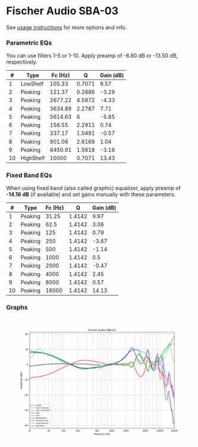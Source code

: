 # Fischer Audio SBA-03
See [usage instructions](https://github.com/jaakkopasanen/AutoEq#usage) for more options and info.

### Parametric EQs
You can use filters 1-5 or 1-10. Apply preamp of -8.80 dB or -13.50 dB, respectively.

|   # | Type      |   Fc (Hz) |      Q |   Gain (dB) |
|-----|-----------|-----------|--------|-------------|
|   1 | LowShelf  |    105.33 | 0.7071 |        9.57 |
|   2 | Peaking   |    121.37 | 0.2886 |       -3.29 |
|   3 | Peaking   |   2677.22 | 4.5872 |       -4.33 |
|   4 | Peaking   |   3634.89 | 2.2787 |        7.71 |
|   5 | Peaking   |   5614.63 | 6      |       -5.85 |
|   6 | Peaking   |    156.55 | 2.2911 |        0.74 |
|   7 | Peaking   |    337.17 | 1.0491 |       -0.57 |
|   8 | Peaking   |    901.08 | 2.6169 |        1.04 |
|   9 | Peaking   |   8450.91 | 1.5618 |       -3.16 |
|  10 | HighShelf |  10000    | 0.7071 |       13.43 |

### Fixed Band EQs
When using fixed band (also called graphic) equalizer, apply preamp of **-14.16 dB** (if available) and set gains manually with these parameters.

|   # | Type    |   Fc (Hz) |      Q |   Gain (dB) |
|-----|---------|-----------|--------|-------------|
|   1 | Peaking |     31.25 | 1.4142 |        9.97 |
|   2 | Peaking |     62.5  | 1.4142 |        3.06 |
|   3 | Peaking |    125    | 1.4142 |        0.79 |
|   4 | Peaking |    250    | 1.4142 |       -3.67 |
|   5 | Peaking |    500    | 1.4142 |       -1.14 |
|   6 | Peaking |   1000    | 1.4142 |        0.5  |
|   7 | Peaking |   2000    | 1.4142 |       -0.47 |
|   8 | Peaking |   4000    | 1.4142 |        2.45 |
|   9 | Peaking |   8000    | 1.4142 |        0.57 |
|  10 | Peaking |  16000    | 1.4142 |       14.13 |

### Graphs
![](./Fischer%20Audio%20SBA-03.png)
